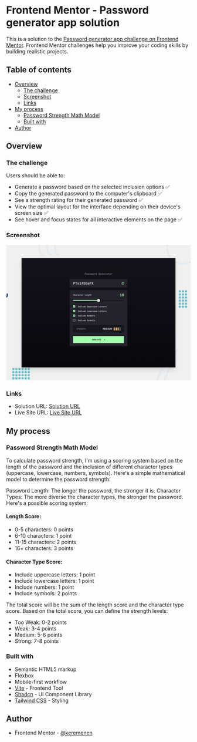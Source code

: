 # Frontend Mentor - Password generator app solution

This is a solution to the [Password generator app challenge on Frontend Mentor](https://www.frontendmentor.io/challenges/password-generator-app-Mr8CLycqjh). Frontend Mentor challenges help you improve your coding skills by building realistic projects.

## Table of contents

- [Overview](#overview)
  - [The challenge](#the-challenge)
  - [Screenshot](#screenshot)
  - [Links](#links)
- [My process](#my-process)
  - [Password Strength Math Model](#password-strength-math-Model)
  - [Built with](#built-with)
- [Author](#author)

## Overview

### The challenge

Users should be able to:

- Generate a password based on the selected inclusion options ✅
- Copy the generated password to the computer's clipboard ✅
- See a strength rating for their generated password ✅
- View the optimal layout for the interface depending on their device's screen size ✅
- See hover and focus states for all interactive elements on the page ✅

### Screenshot

![](./preview.jpg)

### Links

- Solution URL: [Solution URL](https://www.frontendmentor.io/solutions/password-generator-app-yD8l_YjHT_)
- Live Site URL: [Live Site URL](https://password-generator-app-kemer.netlify.app/)

## My process

### Password Strength Math Model

To calculate password strength, I'm using a scoring system based on the length of the password and the inclusion of different character types (uppercase, lowercase, numbers, symbols). Here's a simple mathematical model to determine the password strength:

Password Length: The longer the password, the stronger it is.
Character Types: The more diverse the character types, the stronger the password.
Here's a possible scoring system:

#### Length Score:

- 0-5 characters: 0 points
- 6-10 characters: 1 point
- 11-15 characters: 2 points
- 16+ characters: 3 points

#### Character Type Score:

- Include uppercase letters: 1 point
- Include lowercase letters: 1 point
- Include numbers: 1 point
- Include symbols: 2 points

The total score will be the sum of the length score and the character type score. Based on the total score, you can define the strength levels:

- Too Weak: 0-2 points
- Weak: 3-4 points
- Medium: 5-6 points
- Strong: 7-8 points

### Built with

- Semantic HTML5 markup
- Flexbox
- Mobile-first workflow
- [Vite](https://vite.dev/) - Frontend Tool
- [Shadcn](https://ui.shadcn.com/) - UI Component Library
- [Tailwind CSS](https://tailwindcss.com/) - Styling

## Author

- Frontend Mentor - [@keremenen](https://www.frontendmentor.io/profile/keremenen)

